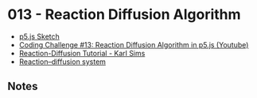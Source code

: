 # 013 - Reaction Diffusion Algorithm
* [p5.js Sketch](sketch.html)
* [Coding Challenge #13: Reaction Diffusion Algorithm in p5.js (Youtube)](https://www.youtube.com/watch?v=BV9ny785UNc)
* [Reaction-Diffusion Tutorial - Karl Sims](http://karlsims.com/rd.html)
* [Reaction–diffusion system](https://en.wikipedia.org/wiki/Reaction%E2%80%93diffusion_system)

## Notes
